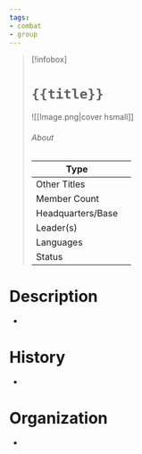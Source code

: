 ```yaml
---
tags:
- combat
- group
---
```

> [!infobox]
> # `{{title}}`
> ![[Image.png|cover hsmall]]
> ###### About
> | Type |  |
> | ---- | ---- |
> | Other Titles |  |
> | Member Count |   |
> | Headquarters/Base | |
> | Leader(s) |  |
> | Languages |  |
> | Status |  |

# Description
-
# History
-
# Organization
-
